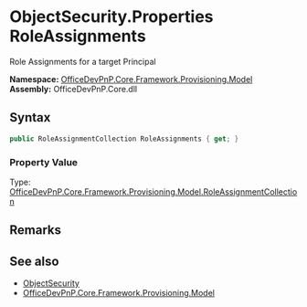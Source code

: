 # ObjectSecurity.Properties RoleAssignments
 Role Assignments for a target Principal   

**Namespace:** [OfficeDevPnP.Core.Framework.Provisioning.Model](OfficeDevPnP.Core.Framework.Provisioning.Model.md)  
**Assembly:** OfficeDevPnP.Core.dll  
## Syntax
```C#
public RoleAssignmentCollection RoleAssignments { get; }
```

### Property Value
Type: [OfficeDevPnP.Core.Framework.Provisioning.Model.RoleAssignmentCollection](OfficeDevPnP.Core.Framework.Provisioning.Model.RoleAssignmentCollection.md)  

## Remarks
  
## See also
- [ObjectSecurity](OfficeDevPnP.Core.Framework.Provisioning.Model.ObjectSecurity.md) 
- [OfficeDevPnP.Core.Framework.Provisioning.Model](OfficeDevPnP.Core.Framework.Provisioning.Model.md) 
